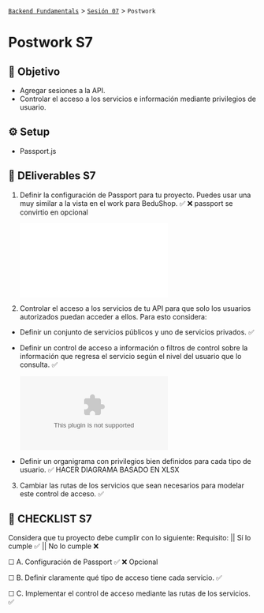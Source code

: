 [`Backend Fundamentals`](../../README.md) > [`Sesión 07`](../README.md) > `Postwork`

# Postwork S7

## 🎯 Objetivo

- Agregar sesiones a la API.
- Controlar el acceso a los servicios e información mediante privilegios de usuario.

## ⚙️ Setup

- Passport.js

## 📑 DEliverables S7

1. Definir la configuración de Passport para tu proyecto. Puedes usar una muy similar a la vista en el work para BeduShop.   ✅  ❌  passport se convirtio en opcional 

    ![config/passport.js](../config/passport.js)

2. Controlar el acceso a los servicios de tu API para que solo los usuarios autorizados puedan acceder a ellos. Para esto considera:  

 - Definir un conjunto de servicios públicos y uno de servicios privados.  ✅ 

 - Definir un control de acceso a información o filtros de control sobre la información que regresa el servicio según el nivel del usuario que lo consulta.   ✅ 
 
      ![Listado de Excel con soluciones en rutas y servicios asigados por userTypes](/DisenoAPIBedushop.xlsx)

 - Definir un organigrama con privilegios bien definidos para cada tipo de usuario.    ✅ 
    HACER DIAGRAMA BASADO EN XLSX

3. Cambiar las rutas de los servicios que sean necesarios para modelar este control de acceso.    ✅ 
## 📑 CHECKLIST S7

Considera que tu proyecto debe cumplir con lo siguiente:
Requisito: || Sí lo cumple ✅ || No lo cumple ❌

☐ A. Configuración de Passport  ✅ ❌ Opcional

☐ B. Definir claramente qué tipo de acceso tiene cada servicio. 	✅     

☐ C. Implementar el control de acceso mediante las rutas de los servicios. 		✅     